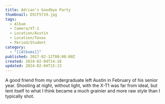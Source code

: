 ```yaml
---
title: Adrian’s Goodbye Party
thumbnail: DSCF5719.jpg
tags:
  - Album
  - Camera/XT-1
  - Location/Austin
  - Location/Texas
  - Period/Student
category:
  - "[[Albums]]"
published: 2017-02-12T00:00:00Z
created: 2024-02-04T14:18
updated: 2024-02-04T15:13
---
```

A good friend from my undergraduate left Austin in February of his senior year. Shooting at night, without light, with the X-T1 was far from ideal, but lent itself to what I think became a much grainier and more raw style than I typically shot.
